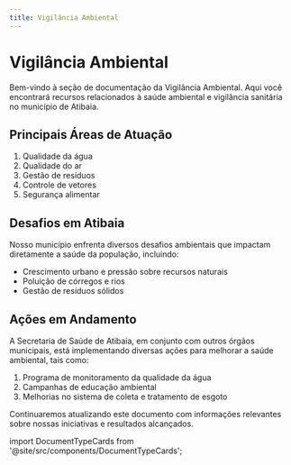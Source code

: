 ```yaml
---
title: Vigilância Ambiental
---
```


# Vigilância Ambiental

Bem-vindo à seção de documentação da Vigilância Ambiental. Aqui você encontrará recursos relacionados à saúde ambiental e vigilância sanitária no município de Atibaia.

## Principais Áreas de Atuação

1. Qualidade da água
2. Qualidade do ar
3. Gestão de resíduos
4. Controle de vetores
5. Segurança alimentar

## Desafios em Atibaia

Nosso município enfrenta diversos desafios ambientais que impactam diretamente a saúde da população, incluindo:

- Crescimento urbano e pressão sobre recursos naturais
- Poluição de córregos e rios
- Gestão de resíduos sólidos

## Ações em Andamento

A Secretaria de Saúde de Atibaia, em conjunto com outros órgãos municipais, está implementando diversas ações para melhorar a saúde ambiental, tais como:

1. Programa de monitoramento da qualidade da água
2. Campanhas de educação ambiental
3. Melhorias no sistema de coleta e tratamento de esgoto

Continuaremos atualizando este documento com informações relevantes sobre nossas iniciativas e resultados alcançados.

import DocumentTypeCards from '@site/src/components/DocumentTypeCards';

<DocumentTypeCards areaPath="/areas/ambiental" />
